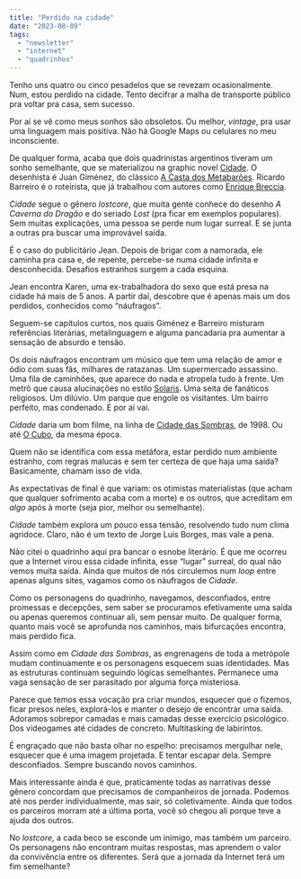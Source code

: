 ```yaml
---
title: "Perdido na cidade"
date: "2023-08-09"
tags: 
  - "newsletter"
  - "internet"
  - "quadrinhos"
---
```


Tenho uns quatro ou cinco pesadelos que se revezam ocasionalmente. Num, estou perdido na cidade. Tento decifrar a malha de transporte público pra voltar pra casa, sem sucesso.

Por aí se vê como meus sonhos são obsoletos. Ou melhor, _vintage_, pra usar uma linguagem mais positiva. Não há Google Maps ou celulares no meu inconsciente.

De qualquer forma, acaba que dois quadrinistas argentinos tiveram um sonho semelhante, que se materializou na graphic novel [Cidade](https://www.amazon.com.br/Cidade-Graphic-Novel-Juan-Gim%C3%A9nez/dp/6500394712?_encoding=UTF8&pd_rd_w=s7wMa&content-id=amzn1.sym.a5c43fd5-6d61-4a78-9233-fb0abb896839%3Aamzn1.symc.e5c80209-769f-4ade-a325-2eaec14b8e0e&pf_rd_p=a5c43fd5-6d61-4a78-9233-fb0abb896839&pf_rd_r=BY91ST9E8YX3HPZF2R1Q&pd_rd_wg=9A58W&pd_rd_r=2d94bdda-93e5-4a95-9636-52de0442cf8e&linkCode=ll1&tag=eduf-20&linkId=1477b28d79d3b554cda18409e5ffbb13&language=pt_BR&ref_=as_li_ss_tl). O desenhista é Juan Giménez, do clássico [A Casta dos Metabarões](https://www.amazon.com.br/Casta-Metabar%C3%B5es-Vol-COLE%C3%87%C3%83O-METABAR%C3%95ES/dp/6554480560?keywords=a+casta+dos+metabar%C3%B5es&qid=1691527023&sprefix=a+casta+dos+%2Caps%2C624&sr=8-1&linkCode=ll1&tag=eduf-20&linkId=f6e82d7a7882db5a4f790d199c776b20&language=pt_BR&ref_=as_li_ss_tl). Ricardo Barreiro é o roteirista, que já trabalhou com autores como [Enrique Breccia](https://www.amazon.com.br/s?k=enrique+breccia&sprefix=enrique+bre%2Caps%2C320&linkCode=ll2&tag=eduf-20&linkId=70e080854d7b08a47d766aa9087c1522&language=pt_BR&ref_=as_li_ss_tl).

_Cidade_ segue o gênero _lostcore_, que muita gente conhece do desenho _A Caverna do Dragão_ e do seriado _Lost_ (pra ficar em exemplos populares). Sem muitas explicações, uma pessoa se perde num lugar surreal. E se junta a outras pra buscar uma improvável saída.

É o caso do publicitário Jean. Depois de brigar com a namorada, ele caminha pra casa e, de repente, percebe-se numa cidade infinita e desconhecida. Desafios estranhos surgem a cada esquina.

Jean encontra Karen, uma ex-trabalhadora do sexo que está presa na cidade há mais de 5 anos. A partir daí, descobre que é apenas mais um dos perdidos, conhecidos como “náufragos”.

Seguem-se capítulos curtos, nos quais Giménez e Barreiro misturam referências literárias, metalinguagem e alguma pancadaria pra aumentar a sensação de absurdo e tensão.

Os dois náufragos encontram um músico que tem uma relação de amor e ódio com suas fãs, milhares de ratazanas. Um supermercado assassino. Uma fila de caminhões, que aparece do nada e atropela tudo à frente. Um metrô que causa alucinações no estilo [Solaris](https://pt.wikipedia.org/wiki/Solaris_(1972)). Uma seita de fanáticos religiosos. Um dilúvio. Um parque que engole os visitantes. Um bairro perfeito, mas condenado. E por aí vai.

_Cidade_ daria um bom filme, na linha de [Cidade das Sombras](https://www.imdb.com/title/tt0118929/), de 1998. Ou até [O Cubo](https://pt.wikipedia.org/wiki/Cubo_(filme)), da mesma época.

Quem não se identifica com essa metáfora, estar perdido num ambiente estranho, com regras malucas e sem ter certeza de que haja uma saída? Basicamente, chamam isso de vida.

As expectativas de final é que variam: os otimistas materialistas (que acham que qualquer sofrimento acaba com a morte) e os outros, que acreditam em _algo_ após à morte (seja pior, melhor ou semelhante).

_Cidade_ também explora um pouco essa tensão, resolvendo tudo num clima agridoce. Claro, não é um texto de Jorge Luis Borges, mas vale a pena.

Não citei o quadrinho aqui pra bancar o esnobe literário. É que me ocorreu que a Internet virou essa cidade infinita, esse “lugar” surreal, do qual não vemos muita saída. Ainda que muitos de nós circulemos num _loop_ entre apenas alguns sites, vagamos como os náufragos de _Cidade_.

Como os personagens do quadrinho, navegamos, desconfiados, entre promessas e decepções, sem saber se procuramos efetivamente uma saída ou apenas queremos continuar ali, sem pensar muito. De qualquer forma, quanto mais você se aprofunda nos caminhos, mais bifurcações encontra, mais perdido fica.

Assim como em _Cidade das Sombras_, as engrenagens de toda a metrópole mudam continuamente e os personagens esquecem suas identidades. Mas as estruturas continuam seguindo lógicas semelhantes. Permanece uma vaga sensação de ser parasitado por alguma força misteriosa.

Parece que temos essa vocação pra criar mundos, esquecer que o fizemos, ficar presos neles, explorá-los e manter o desejo de encontrar uma saída. Adoramos sobrepor camadas e mais camadas desse exercício psicológico. Dos videogames até cidades de concreto. Multitasking de labirintos.

É engraçado que não basta olhar no espelho: precisamos mergulhar nele, esquecer que é uma imagem projetada. E tentar escapar dela. Sempre desconfiados. Sempre buscando novos caminhos.

Mais interessante ainda é que, praticamente todas as narrativas desse gênero concordam que precisamos de companheiros de jornada. Podemos até nos perder individualmente, mas sair, só coletivamente. Ainda que todos os parceiros morram até a última porta, você só chegou ali porque teve a ajuda dos outros.

No _lostcore_, a cada beco se esconde um inimigo, mas também um parceiro. Os personagens não encontram muitas respostas, mas aprendem o valor da convivência entre os diferentes. Será que a jornada da Internet terá um fim semelhante?
